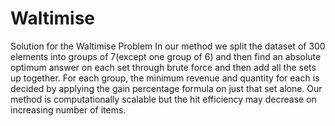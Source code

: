 # Waltimise
Solution for the Waltimise Problem
In our method we split the dataset of 300 elements into groups of 7(except one group of 6) and then find an absolute optimum answer on each set through brute force and then add all the sets up together.
For each group, the minimum revenue and quantity for each is decided by applying the gain percentage formula on just that set alone.
Our method is computationally scalable but the hit efficiency may decrease on increasing number of items.
